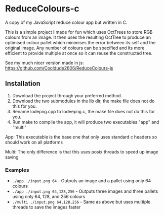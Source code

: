 # ReduceColours-c
A copy of my JavaScript reduce colour app but written in C.

This is a simple project I made for fun which uses OctTrees to store RGB colours from an image. It then uses the resulting OctTree to produce an optimised colour pallet which minimises the error between its self and the original image. Any number of colours can be specified and its more efficient to provide multiple at once so it can reuse the constructed tree.

See my much nicer version made in js: https://github.com/Cooldude2606/ReduceColours-js

## Installation

1) Download the project through your preferred method.
2) Download the two submodules in the lib dir, the make file does not do this for you.
3) Rename lodepng.cpp to lodeepng.c, the make file does not do this for you.
4) Run make to compile the app, it will produce two executables "app" and "multi"

App: This executable is the base one that only uses standard c headers so should work on all platforms

Multi: The only difference is that this uses posix threads to speed up image saving

### Examples

* `./app ./input.png 64` - Outputs an image and a pallet using only 64 colours
* `./app ./input.png 64,128,256` - Outputs three images and three pallets using only 64, 128, and 256 colours
* `./multi ./input.png 64,128,256` - Same as above but uses multiple threads to save the images faster